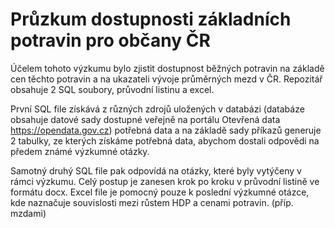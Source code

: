 # Průzkum dostupnosti základních potravin pro občany ČR

Účelem tohoto výzkumu bylo zjistit dostupnost běžných potravin na základě cen těchto potravin a na ukazateli vývoje průměrných mezd v ČR. 
Repozitář obsahuje 2 SQL soubory, průvodní listinu a excel.

První SQL file získává z různých zdrojů uložených v databázi (databáze obsahuje datové sady dostupné veřejně na portálu 
Otevřená data https://opendata.gov.cz) potřebná data a na základě sady příkazů generuje 2 tabulky, ze kterých získáme potřebná data, 
abychom dostali odpovědi na předem známé výzkumné otázky.

Samotný druhý SQL file pak odpovídá na otázky, které byly vytýčeny v rámci výzkumu. Celý postup je zanesen krok po kroku 
v průvodní listině ve formátu docx. Excel file je pomocný pouze k poslední výzkumné otázce, kde naznačuje souvislosti 
mezi růstem HDP a cenami potravin. (příp. mzdami)